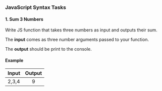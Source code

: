 ### JavaScript Syntax Tasks

#### 1. Sum 3 Numbers

Write JS function that takes three numbers as input and outputs their sum. 

The <b>input</b> comes as three number arguments passed to your function. 

The <b>output</b> should be print to the console.

#### Example 

| Input      | Output        |
| -----------|:-------------:|
| 2,3,4      | 9 |

